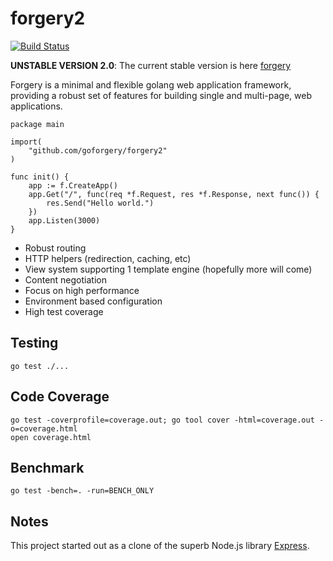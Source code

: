 # forgery2

[![Build Status](https://secure.travis-ci.org/goforgery/forgery2.png?branch=master)](http://travis-ci.org/goforgery/forgery2)

__UNSTABLE VERSION 2.0__: The current stable version is here [forgery](https://github.com/ricallinson/forgery)

Forgery is a minimal and flexible golang web application framework, providing a robust set of features for building single and multi-page, web applications.

    package main

    import(
        "github.com/goforgery/forgery2"
    )

    func init() {
        app := f.CreateApp()
        app.Get("/", func(req *f.Request, res *f.Response, next func()) {
            res.Send("Hello world.")
        })
        app.Listen(3000)
    }

* Robust routing
* HTTP helpers (redirection, caching, etc)
* View system supporting 1 template engine (hopefully more will come)
* Content negotiation
* Focus on high performance
* Environment based configuration
* High test coverage

## Testing

    go test ./...

## Code Coverage

    go test -coverprofile=coverage.out; go tool cover -html=coverage.out -o=coverage.html
    open coverage.html

## Benchmark

    go test -bench=. -run=BENCH_ONLY

## Notes

This project started out as a clone of the superb Node.js library [Express](http://expressjs.com/).
